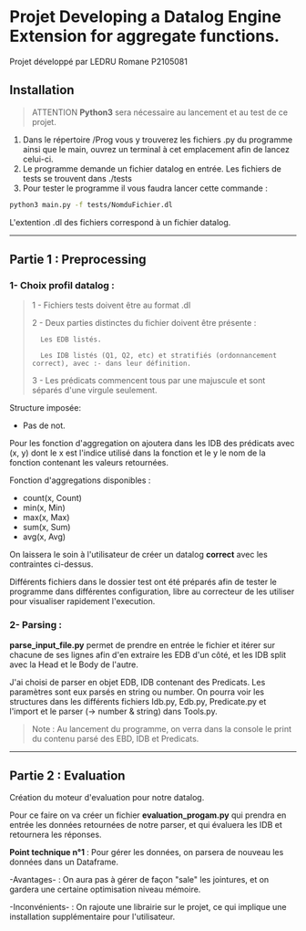 # Projet Developing a Datalog Engine Extension for aggregate functions.

Projet développé par LEDRU Romane P2105081

## Installation

> ATTENTION **Python3** sera nécessaire au lancement et au test de ce projet. 

1. Dans le répertoire /Prog vous y trouverez les fichiers .py du programme ainsi que le main, ouvrez un terminal à cet emplacement afin de lancez celui-ci.
2. Le programme demande un fichier datalog en entrée. Les fichiers de tests se trouvent dans ./tests
3. Pour tester le programme il vous faudra lancer cette commande : 

```bash 
python3 main.py -f tests/NomduFichier.dl
```

L'extention .dl des fichiers correspond à un fichier datalog.

---


## Partie 1 : Preprocessing 

### 1-  Choix profil datalog : 
> 
> 1 - Fichiers tests doivent être au format .dl
>
> 2 - Deux parties distinctes du fichier doivent être présente : 
>
>       Les EDB listés.
> 
>       Les IDB listés (Q1, Q2, etc) et stratifiés (ordonnancement correct), avec :- dans leur définition.
>
> 3 - Les prédicats commencent tous par une majuscule et sont séparés d'une virgule seulement.

Structure imposée: 

- Pas de not.

Pour les fonction d'aggregation on ajoutera dans les IDB des prédicats avec (x, y) dont le x est l'indice utilisé dans la fonction et le y le nom de la fonction contenant les valeurs retournées.

Fonction d'aggregations disponibles :  
- count(x, Count)
- min(x, Min)
- max(x, Max)
- sum(x, Sum)
- avg(x, Avg)

On laissera le soin à l'utilisateur de créer un datalog **correct** avec les contraintes ci-dessus.

Différents fichiers dans le dossier test ont été préparés afin de tester le programme dans différentes configuration, libre au correcteur de les utiliser pour visualiser rapidement l'execution.


### 2- Parsing : 

**parse_input_file.py** permet de prendre en entrée le fichier et itérer sur chacune de ses lignes afin d'en extraire les EDB d'un côté, et les IDB split avec la Head et le Body de l'autre.

J'ai choisi de parser en objet EDB, IDB contenant des Predicats.
Les paramètres sont eux parsés en string ou number.
On pourra voir les structures dans les différents fichiers Idb.py, Edb.py, Predicate.py et l'import et le parser (-> number & string) dans Tools.py.

> Note : Au lancement du programme, on verra dans la console le print du contenu parsé des EBD, IDB et Predicats.

---


## Partie 2 : Evaluation

Création du moteur d'evaluation pour notre datalog.

Pour ce faire on va créer un fichier **evaluation_progam.py** qui prendra en entrée les données retournées de notre parser, et qui évaluera les IDB et retournera les réponses.

**Point technique n°1** : Pour gérer les données, on parsera de nouveau les données dans un Dataframe.


-Avantages- : On aura pas à gérer de façon "sale" les jointures, et on gardera une certaine optimisation niveau mémoire.

-Inconvénients- : On rajoute une librairie sur le projet, ce qui implique une installation supplémentaire pour l'utilisateur.